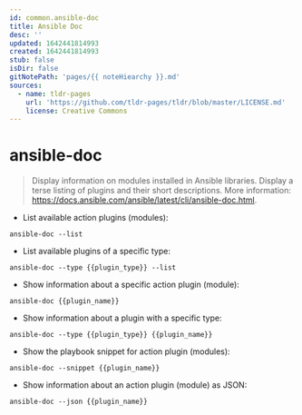 ```yaml
---
id: common.ansible-doc
title: Ansible Doc
desc: ''
updated: 1642441814993
created: 1642441814993
stub: false
isDir: false
gitNotePath: 'pages/{{ noteHiearchy }}.md'
sources:
  - name: tldr-pages
    url: 'https://github.com/tldr-pages/tldr/blob/master/LICENSE.md'
    license: Creative Commons
---
```

# ansible-doc

> Display information on modules installed in Ansible libraries.
> Display a terse listing of plugins and their short descriptions.
> More information: <https://docs.ansible.com/ansible/latest/cli/ansible-doc.html>.

- List available action plugins (modules):

`ansible-doc --list`

- List available plugins of a specific type:

`ansible-doc --type {{plugin_type}} --list`

- Show information about a specific action plugin (module):

`ansible-doc {{plugin_name}}`

- Show information about a plugin with a specific type:

`ansible-doc --type {{plugin_type}} {{plugin_name}}`

- Show the playbook snippet for action plugin (modules):

`ansible-doc --snippet {{plugin_name}}`

- Show information about an action plugin (module) as JSON:

`ansible-doc --json {{plugin_name}}`

